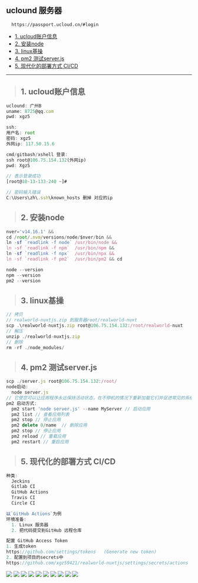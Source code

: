 ## uclound 服务器
```
  https://passport.ucloud.cn/#login
```
- [1. ucloud账户信息](#1)
- [2. 安装node](#2)
- [3. linux基操](#3)
- [4. pm2 测试server.js](#4)
- [5. 现代化的部署方式 CI/CD](#5)

--------

><h2 id='1'>1. ucloud账户信息</h2>
```js
uclound: 广州B
uname: 8725@qq.com
pwd: xgz5

ssh: 
用户名: root
密码: xgz5
外网ip: 117.50.15.6

cmd/gitbash/xshell 登录:
ssh root@106.75.154.132(外网ip) 
pwd: Xgz5

// 表示登录成功
[root@10-13-133-240 ~]#   

// 密码输入错误
C:\Users\zh\.ssh\known_hosts 删掉 对应的ip
```

><h2 id='2'>2. 安装node</h2>
```js
nver='v14.16.1' && 
cd /root/.nvm/versions/node/$nver/bin &&  
ln -sf `readlink -f node` /usr/bin/node && 
ln -sf `readlink -f npm`  /usr/bin/npm && 
ln -sf `readlink -f npx`  /usr/bin/npx && 
ln -sf `readlink -f pm2`  /usr/bin/pm2 && cd

node --version
npm --version
pm2 --version
```

><h2 id='3'>3. linux基操</h2>
```js
// 拷贝 
// realworld-nuxtjs.zip 到服务器root/realworld-nuxt  
scp .\realworld-nuxtjs.zip root@106.75.154.132:/root/realworld-nuxt   
// 解压
unzip ./realworld-nuxtjs.zip
// 删除
rm -rf ./node_modules/
```

><h2 id='4'>4. pm2 测试server.js</h2>
```js
scp ./server.js root@106.75.154.132:/root/    
node启动:
  node server.js
// 它使您可以让应用程序永远保持活动状态，在不停机的情况下重新加载它们并促进常见的系统管理任务
pm2 启动方式: 
  pm2 start 'node server.js' --name MyServer // 启动应用
  pm2 list // 查看应用列表
  pm2 stop // 停止应用
  pm2 delete 0/name  // 删除应用
  pm2 stop // 停止应用
  pm2 reload // 重载应用
  pm2 restart // 重启应用
```

><h2 id='5'>5. 现代化的部署方式 CI/CD</h2>
```js
种类: 
  Jeckins
  Gitlab CI
  GitHub Actions
  Travis CI
  Circle CI
```
```js
以`GitHub Actions`为例
环境准备: 
  1. Linux 服务器
  2. 把代码提交到GitHub 远程仓库

配置 GitHub Access Token
1. 生成token
https://github.com/settings/tokens   (Generate new token)
2. 配置到项目的secrets中 
https://github.com/xgz59421/realworld-nuxtjs/settings/secrets/actions
```
<img src='./img/linux/CICD.png'>
<img src='./img/linux/cicd1.png'>
<img src='./img/linux/cicd2.png'>
<img src='./img/linux/cicd3.png'>
<img src='./img/linux/cicd4.png'>
<img src='./img/linux/cicd5.png'>
<img src='./img/linux/cicd6.png'>
<img src='./img/linux/cicd7.png'>
<img src='./img/linux/cicd8.png'>
<img src='./img/linux/cicd9.png'>